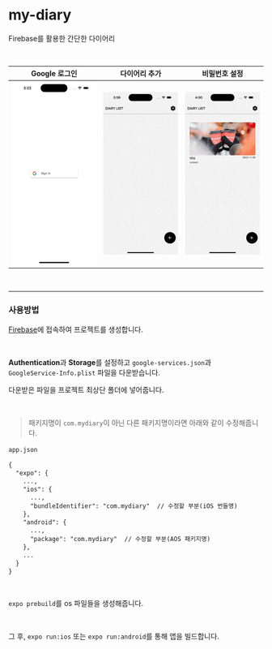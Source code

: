 # my-diary
Firebase를 활용한 간단한 다이어리

<br>

|Google 로그인|다이어리 추가|비밀번호 설정|
|:----------------:|:----------------:|:----------------:|
|![googleLogin](https://github.com/yeontan0826/my-diary/blob/master/assets/screenshots/google_login.gif)|![addDiary](https://github.com/yeontan0826/my-diary/blob/master/assets/screenshots/add_diary.gif)|![addPassword](https://github.com/yeontan0826/my-diary/blob/master/assets/screenshots/add_password.gif)|

<br>

<hr>

### 사용방법

[Firebase](https://firebase.google.com/?hl=ko)에 접속하여 프로젝트를 생성합니다.

<br>

**Authentication**과 **Storage**를 설정하고 `google-services.json`과 `GoogleService-Info.plist` 파일을 다운받습니다.

다운받은 파일을 프로젝트 최상단 폴더에 넣어줍니다.

<br>

> 패키지명이 `com.mydiary`이 아닌 다른 패키지명이라면 아래와 같이 수정해줍니다.

`app.json`
```
{
  "expo": {
    ...,
    "ios": {
      ...,
      "bundleIdentifier": "com.mydiary"  // 수정할 부분(iOS 번들명)
    },
    "android": {
      ...,
      "package": "com.mydiary"  // 수정할 부분(AOS 패키지명)
    },
    ...
  }
}
```

<br>

`expo prebuild`를 os 파일들을 생성해줍니다.

<br>

그 후, `expo run:ios` 또는 `expo run:android`를 통해 앱을 빌드합니다.
